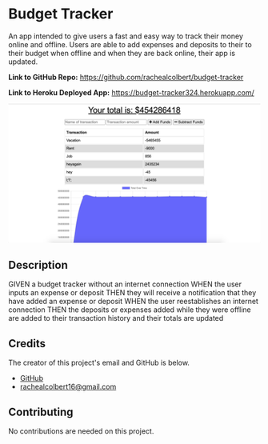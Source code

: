 # Budget Tracker

An app intended to give users a fast and easy way to track their money online and offline. Users are able to add expenses and deposits to their to their budget when offline and when they are back online, their app is updated.

**Link to GitHub Repo:** https://github.com/rachealcolbert/budget-tracker

**Link to Heroku Deployed App:** https://budget-tracker324.herokuapp.com/

![Image of Application](budget.png)

## Description

GIVEN a budget tracker without an internet connection
WHEN the user inputs an expense or deposit
THEN they will receive a notification that they have added an expense or deposit
WHEN the user reestablishes an internet connection
THEN the deposits or expenses added while they were offline are added to their transaction history and their totals are updated

## Credits

The creator of this project's email and GitHub is below.

- [GitHub](https://github.com/rachealcolbert)
- rachealcolbert16@gmail.com

## Contributing

No contributions are needed on this project.
